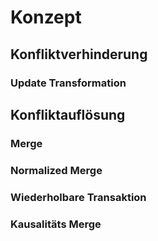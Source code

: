 

# Konzept


## Konfliktverhinderung

### Update Transformation
<!-- Überfürung von Update in Insert -->

## Konfliktauflösung

### Merge
<!-- Manueller Merge -->

### Normalized Merge
<!-- Maschineller Merge (wahrscheinlichste Lösung) -->

### Wiederholbare Transaktion
<!--  -->

### Kausalitäts Merge
<!-- Vector-Timestamp & neueste Version gewinnt-->